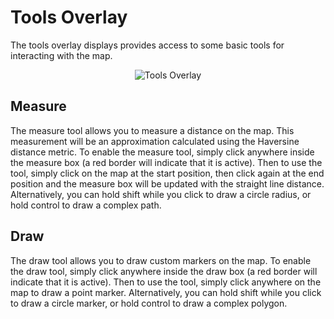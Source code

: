 # Tools Overlay

The tools overlay displays provides access to some basic tools for
interacting with the map.

<div style="text-align: center">

![Tools
Overlay](../constellation/CoreMapView/src/au/gov/asd/tac/constellation/views/mapview/docs/resources/MapOverlayTools.png)

</div>

## Measure

The measure tool allows you to measure a distance on the map. This
measurement will be an approximation calculated using the Haversine
distance metric. To enable the measure tool, simply click anywhere
inside the measure box (a red border will indicate that it is active).
Then to use the tool, simply click on the map at the start position,
then click again at the end position and the measure box will be updated
with the straight line distance. Alternatively, you can hold shift while
you click to draw a circle radius, or hold control to draw a complex
path.

## Draw

The draw tool allows you to draw custom markers on the map. To enable
the draw tool, simply click anywhere inside the draw box (a red border
will indicate that it is active). Then to use the tool, simply click
anywhere on the map to draw a point marker. Alternatively, you can hold
shift while you click to draw a circle marker, or hold control to draw a
complex polygon.
